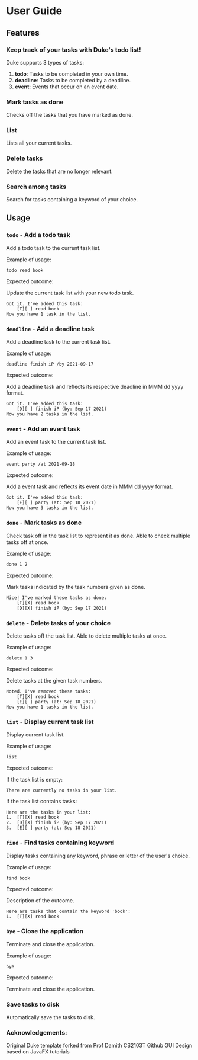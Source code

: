 # User Guide

## Features 

### Keep track of your tasks with Duke's todo list!

Duke supports 3 types of tasks:
1. **todo**: Tasks to be completed in your own time.
2. **deadline**: Tasks to be completed by a deadline.
3. **event**: Events that occur on an event date.

### Mark tasks as done

Checks off the tasks that you have marked as done.

### List

Lists all your current tasks.

### Delete tasks

Delete the tasks that are no longer relevant.

### Search among tasks

Search for tasks containing a keyword of your choice.

## Usage

### `todo` - Add a todo task

Add a todo task to the current task list.

Example of usage: 

`todo read book`

Expected outcome:

Update the current task list with your new todo task.

```
Got it. I've added this task:
    [T][ ] read book
Now you have 1 task in the list.
```


### `deadline` - Add a deadline task

Add a deadline task to the current task list.

Example of usage:

`deadline finish iP /by 2021-09-17`

Expected outcome:

Add a deadline task and reflects its respective deadline in MMM dd yyyy format.

```
Got it. I've added this task:
    [D][ ] finish iP (by: Sep 17 2021)
Now you have 2 tasks in the list.
```


### `event` - Add an event task

Add an event task to the current task list.

Example of usage:

`event party /at 2021-09-18`

Expected outcome:

Add a event task and reflects its event date in MMM dd yyyy format.

```
Got it. I've added this task:
    [E][ ] party (at: Sep 18 2021)
Now you have 3 tasks in the list.
```


### `done` - Mark tasks as done

Check task off in the task list to represent it as done. Able to check multiple tasks off at once.

Example of usage:

`done 1 2`

Expected outcome:

Mark tasks indicated by the task numbers given as done.

```
Nice! I've marked these tasks as done:
    [T][X] read book
    [D][X] finish iP (by: Sep 17 2021)
```


### `delete` - Delete tasks of your choice

Delete tasks off the task list. Able to delete multiple tasks at once.

Example of usage:

`delete 1 3`

Expected outcome:

Delete tasks at the given task numbers.

```
Noted. I've removed these tasks:
    [T][X] read book
    [E][ ] party (at: Sep 18 2021)
Now you have 1 tasks in the list.
```


### `list` - Display current task list

Display current task list.

Example of usage:

`list`

Expected outcome:

If the task list is empty:
```
There are currently no tasks in your list.
```

If the task list contains tasks:
```
Here are the tasks in your list:
1.  [T][X] read book
2.  [D][X] finish iP (by: Sep 17 2021)
3.  [E][ ] party (at: Sep 18 2021)
```



### `find` - Find tasks containing keyword

Display tasks containing any keyword, phrase or letter of the user's choice.

Example of usage:

`find book`

Expected outcome:

Description of the outcome.

```
Here are tasks that contain the keyword 'book':
1.  [T][X] read book
```


### `bye` - Close the application

Terminate and close the application.

Example of usage:

`bye`

Expected outcome:

Terminate and close the application.


### Save tasks to disk

Automatically save the tasks to disk.


### Acknowledgements:
Original Duke template forked from Prof Damith CS2103T Github
GUI Design based on JavaFX tutorials